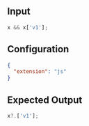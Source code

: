 
## Input
```javascript input
x && x['v1'];
```

## Configuration
```json configuration
{
  "extension": "js"
}
```

## Expected Output
```javascript expected output
x?.['v1'];
```
